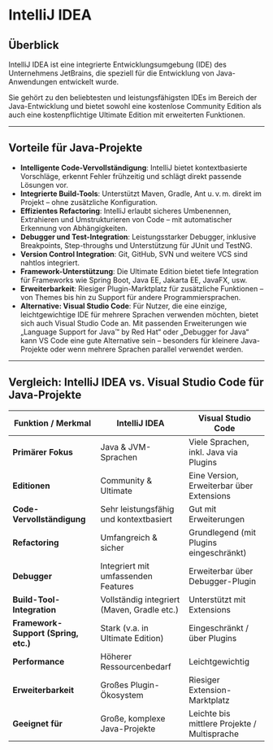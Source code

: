 # IntelliJ IDEA

## Überblick

IntelliJ IDEA ist eine integrierte Entwicklungsumgebung (IDE) des Unternehmens JetBrains, die speziell für die Entwicklung von Java-Anwendungen entwickelt wurde.

Sie gehört zu den beliebtesten und leistungsfähigsten IDEs im Bereich der Java-Entwicklung und bietet sowohl eine kostenlose Community Edition als auch eine kostenpflichtige Ultimate Edition mit erweiterten Funktionen.

---

## Vorteile für Java-Projekte

- **Intelligente Code-Vervollständigung**: IntelliJ bietet kontextbasierte Vorschläge, erkennt Fehler frühzeitig und schlägt direkt passende Lösungen vor.
- **Integrierte Build-Tools**: Unterstützt Maven, Gradle, Ant u. v. m. direkt im Projekt – ohne zusätzliche Konfiguration.
- **Effizientes Refactoring**: IntelliJ erlaubt sicheres Umbenennen, Extrahieren und Umstrukturieren von Code – mit automatischer Erkennung von Abhängigkeiten.
- **Debugger und Test-Integration**: Leistungsstarker Debugger, inklusive Breakpoints, Step-throughs und Unterstützung für JUnit und TestNG.
- **Version Control Integration**: Git, GitHub, SVN und weitere VCS sind nahtlos integriert.
- **Framework-Unterstützung**: Die Ultimate Edition bietet tiefe Integration für Frameworks wie Spring Boot, Java EE, Jakarta EE, JavaFX, usw.
- **Erweiterbarkeit**: Riesiger Plugin-Marktplatz für zusätzliche Funktionen – von Themes bis hin zu Support für andere Programmiersprachen.
- **Alternative: Visual Studio Code**: Für Nutzer, die eine einzige, leichtgewichtige IDE für mehrere Sprachen verwenden möchten, bietet sich auch Visual Studio Code an. Mit passenden Erweiterungen wie „Language Support for Java™ by Red Hat“ oder „Debugger for Java“ kann VS Code eine gute Alternative sein – besonders für kleinere Java-Projekte oder wenn mehrere Sprachen parallel verwendet werden.

---

## Vergleich: IntelliJ IDEA vs. Visual Studio Code für Java-Projekte

| Funktion / Merkmal                      | IntelliJ IDEA                                | Visual Studio Code                          |
|----------------------------------------|----------------------------------------------|---------------------------------------------|
| **Primärer Fokus**                     | Java & JVM-Sprachen                          | Viele Sprachen, inkl. Java via Plugins      |
| **Editionen**                          | Community & Ultimate                         | Eine Version, Erweiterbar über Extensions   |
| **Code-Vervollständigung**             | Sehr leistungsfähig und kontextbasiert       | Gut mit Erweiterungen                       |
| **Refactoring**                        | Umfangreich & sicher                         | Grundlegend (mit Plugins eingeschränkt)     |
| **Debugger**                           | Integriert mit umfassenden Features          | Erweiterbar über Debugger-Plugin            |
| **Build-Tool-Integration**             | Vollständig integriert (Maven, Gradle etc.)  | Unterstützt mit Extensions                  |
| **Framework-Support (Spring, etc.)**   | Stark (v.a. in Ultimate Edition)             | Eingeschränkt / über Plugins                |
| **Performance**                        | Höherer Ressourcenbedarf                     | Leichtgewichtig                             |
| **Erweiterbarkeit**                    | Großes Plugin-Ökosystem                      | Riesiger Extension-Marktplatz               |
| **Geeignet für**                       | Große, komplexe Java-Projekte                | Leichte bis mittlere Projekte / Multisprache |
